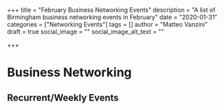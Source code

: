 +++
title = "February Business Networking Events"
description = "A list of Birmingham business networking events in February"
date = "2020-01-31"
categories = ["Networking Events"]
tags = []
author = "Matteo Vanzini"
draft = true
social_image = ""
social_image_alt_text = ""

+++


# Business Networking

## Recurrent/Weekly Events

